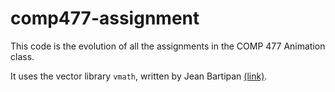# comp477-assignment

This code is the evolution of all the assignments in the COMP 477 Animation class.

It uses the vector library `vmath`, written by Jean Bartipan [(link)](http://bartipan.net/vmath/).
